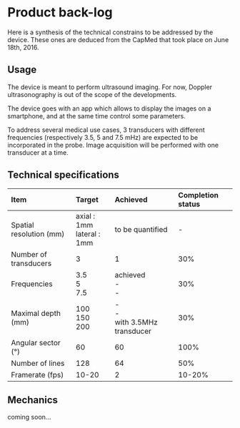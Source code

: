 # Product back-log

Here is a synthesis of the technical constrains to be addressed by the device. These ones are deduced from the CapMed that took place on June 18th, 2016.

## Usage 

The device is meant to perform ultrasound imaging. For now, Doppler ultrasonography is out of the scope of the developments. 

The device goes with an app which allows to display the images on a smartphone, and at the same time control some parameters.

To address several medical use cases, 3 transducers with different frequencies (respectively 3.5, 5 and 7.5 mHz) are expected to be incorporated in the probe. Image acquisition will be performed with one transducer at a time.

## Technical specifications


| Item | Target | Achieved | Completion status |
| :--- | :--- | :--- | :--- |
| Spatial resolution (mm) | axial : 1mm <br> lateral : 1mm | to be quantified | - |
| Number of transducers | 3 | 1 | 30% |
| Frequencies | 3.5 <br> 5 <br> 7.5 <br> | achieved <br> - <br> - | 30% |
| Maximal depth (mm)| 100 <br> 150 <br> 200 | - <br> - <br> with 3.5MHz transducer | 30% |
| Angular sector (°) | 60 | 60 | 100% |
| Number of lines | 128 | 64 | 50% |
| Framerate (fps) | 10-20 | 2 | 10-20% |

## Mechanics

coming soon...



